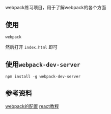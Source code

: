 webpack练习项目，用于了解webpack的各个方面

## 使用
```
webpack
```
然后打开 `index.html` 即可

## 使用`webpack-dev-server`
```
npm install -g webpack-dev-server
```

## 参考资料
[webpack的配置](https://webpack.github.io/docs/configuration.html)
[react教程](https://hulufei.gitbooks.io/react-tutorial/)
